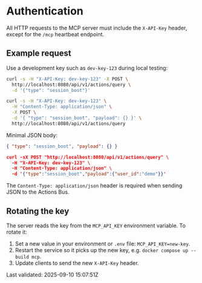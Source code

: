 # Authentication

All HTTP requests to the MCP server must include the `X-API-Key` header, except for the `/mcp` heartbeat endpoint.

## Example request

Use a development key such as `dev-key-123` during local testing:

```bash
curl -s -H "X-API-Key: dev-key-123" -X POST \
  http://localhost:8080/api/v1/actions/query \
  -d '{"type": "session_boot"}'

curl -s -H "X-API-Key: dev-key-123" \
  -H "Content-Type: application/json" \
  -X POST \
  -d '{ "type": "session_boot", "payload": {} }' \
  http://localhost:8080/api/v1/actions/query
```

Minimal JSON body:

```json
{ "type": "session_boot", "payload": {} }

curl -sX POST "http://localhost:8080/api/v1/actions/query" \
  -H "X-API-Key: dev-key-123" \
  -H "Content-Type: application/json" \
  -d '{"type":"session_boot","payload":{"user_id":"demo"}}'

```

The `Content-Type: application/json` header is required when sending JSON to the Actions Bus.

## Rotating the key

The server reads the key from the `MCP_API_KEY` environment variable. To rotate it:

1. Set a new value in your environment or `.env` file: `MCP_API_KEY=new-key`.
2. Restart the service so it picks up the new key, e.g. `docker compose up --build mcp`.
3. Update clients to send the new `X-API-Key` header.


Last validated: 2025-09-10 15:07:51Z
